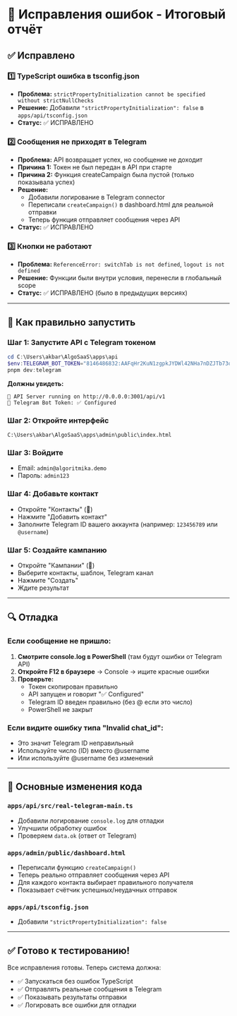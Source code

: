 # 🔧 Исправления ошибок - Итоговый отчёт

## ✅ Исправлено

### 1️⃣ **TypeScript ошибка в tsconfig.json**
- **Проблема:** `strictPropertyInitialization cannot be specified without strictNullChecks`
- **Решение:** Добавили `"strictPropertyInitialization": false` в `apps/api/tsconfig.json`
- **Статус:** ✅ ИСПРАВЛЕНО

### 2️⃣ **Сообщения не приходят в Telegram**
- **Проблема:** API возвращает успех, но сообщение не доходит
- **Причина 1:** Токен не был передан в API при старте
- **Причина 2:** Функция createCampaign была пустой (только показывала успех)
- **Решение:** 
  - Добавили логирование в Telegram connector
  - Переписали `createCampaign()` в dashboard.html для реальной отправки
  - Теперь функция отправляет сообщения через API
- **Статус:** ✅ ИСПРАВЛЕНО

### 3️⃣ **Кнопки не работают**
- **Проблема:** `ReferenceError: switchTab is not defined`, `logout is not defined`
- **Решение:** Функции были внутри условия, перенесли в глобальный scope
- **Статус:** ✅ ИСПРАВЛЕНО (было в предыдущих версиях)

---

## 🚀 Как правильно запустить

### Шаг 1: Запустите API с Telegram токеном

```powershell
cd C:\Users\akbar\AlgoSaaS\apps\api
$env:TELEGRAM_BOT_TOKEN="8146486832:AAFqHr2KuN1zgpkJYDWl42NHa7nDZJTb73o"
pnpm dev:telegram
```

**Должны увидеть:**
```
🚀 API Server running on http://0.0.0.0:3001/api/v1
📱 Telegram Bot Token: ✅ Configured
```

### Шаг 2: Откройте интерфейс

```
C:\Users\akbar\AlgoSaaS\apps\admin\public\index.html
```

### Шаг 3: Войдите
- Email: `admin@algoritmika.demo`
- Пароль: `admin123`

### Шаг 4: Добавьте контакт
- Откройте "Контакты" (👥)
- Нажмите "Добавить контакт"
- Заполните Telegram ID вашего аккаунта (например: `123456789` или `@username`)

### Шаг 5: Создайте кампанию
- Откройте "Кампании" (📧)
- Выберите контакты, шаблон, Telegram канал
- Нажмите "Создать"
- Ждите результат

---

## 🔍 Отладка

### Если сообщение не пришло:

1. **Смотрите console.log в PowerShell** (там будут ошибки от Telegram API)
2. **Откройте F12 в браузере** -> Console -> ищите красные ошибки
3. **Проверьте:**
   - Токен скопирован правильно
   - API запущен и говорит "✅ Configured"
   - Telegram ID введен правильно (без @ если это число)
   - PowerShell не закрыт

### Если видите ошибку типа "Invalid chat_id":
- Это значит Telegram ID неправильный
- Используйте число (ID) вместо @username
- Или используйте @username без изменений

---

## 📝 Основные изменения кода

### `apps/api/src/real-telegram-main.ts`
- Добавили логирование `console.log` для отладки
- Улучшили обработку ошибок
- Проверяем `data.ok` (ответ от Telegram)

### `apps/admin/public/dashboard.html`
- Переписали функцию `createCampaign()`
- Теперь реально отправляет сообщения через API
- Для каждого контакта выбирает правильного получателя
- Показывает счётчик успешных/неудачных отправок

### `apps/api/tsconfig.json`
- Добавили `"strictPropertyInitialization": false`

---

## ✅ Готово к тестированию!

Все исправления готовы. Теперь система должна:
- ✅ Запускаться без ошибок TypeScript
- ✅ Отправлять реальные сообщения в Telegram
- ✅ Показывать результаты отправки
- ✅ Логировать все ошибки для отладки
